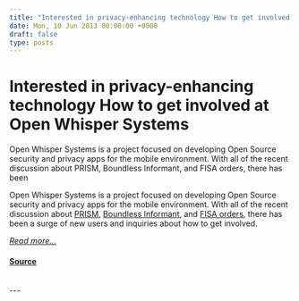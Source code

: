 ```yaml
---
title: "Interested in privacy-enhancing technology How to get involved at Open Whisper Systems"
date: Mon, 10 Jun 2013 00:00:00 +0000
draft: false
type: posts
---
```

# Interested in privacy-enhancing technology How to get involved at Open Whisper Systems





 Open Whisper Systems is a project focused on developing Open Source security and privacy apps for the mobile environment. With all of the recent discussion about PRISM, Boundless Informant, and FISA orders, there has been

Open Whisper Systems is a project focused on developing Open Source security and privacy apps for the mobile environment. With all of the recent discussion about [PRISM](https://en.wikipedia.org/wiki/PRISM_\(surveillance_program\)), [Boundless Informant](https://en.wikipedia.org/wiki/Boundless_Informant), and [FISA orders](http://www.guardian.co.uk/world/interactive/2013/jun/06/verizon-telephone-data-court-order), there has been a surge of new users and inquiries about how to get involved.

[_Read more..._](https://signal.org/blog/how-to-help/)

#### [Source](https://signal.org/blog/how-to-help/)

<br/>
---
